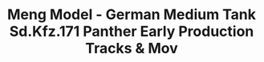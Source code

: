 ---
layout: product
title: "Meng Model - German Medium Tank Sd.Kfz.171 Panther Early Production Tracks & Mov"
price: "3500" 
desc: "N/A"
img_path: "/assets/img/MM-SPS-057.jpg"
brand: "N/A"
available: false
special_offer: false
new: false
soon: false
cat: "010000"
subcat: "011000"
subsubcat: "0N/A"
sifra: "MM-SPS-057"
---